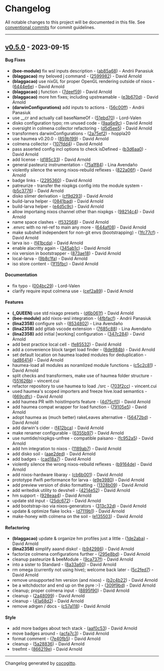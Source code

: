 # Changelog
All notable changes to this project will be documented in this file. See [conventional commits](https://www.conventionalcommits.org/) for commit guidelines.

- - -
## [v0.5.0](https://github.com/divnix/hive/compare/aa529b4d87776036bf92e98c23c3a0c4de5e12d6..v0.5.0) - 2023-09-15
#### Bug Fixes
- **(bee-module)** fix wsl inputs description - ([ab85a68](https://github.com/divnix/hive/commit/ab85a68eea36e79de4ad0bc53919a9c7e5e98678)) - Andrii Panasiuk
- **(blaggacao)** my beloved j command - ([2599982](https://github.com/divnix/hive/commit/259998203048728ca3b2caa4ca55fdf31ba2506e)) - David Arnold
- **(blaggacao)** use nixGL for proper OpenGL rendering outside of nixos - ([6444e6e](https://github.com/divnix/hive/commit/6444e6e89f7f826602ad46f1f5d26a4dcb4e7401)) - David Arnold
- **(blaggacao)** j function - ([7deef59](https://github.com/divnix/hive/commit/7deef598b3d875d94a07dd3a32449654210de512)) - David Arnold
- **(blaggacao)** more hm fixes; including upstreamable - ([e3b670d](https://github.com/divnix/hive/commit/e3b670de22a24bcb9b92b8f1c20883fc0e4bd438)) - David Arnold
- **(darwinConfigurations)** add inputs to actions - ([56c00ff](https://github.com/divnix/hive/commit/56c00ff670501b5021d7229b3707de911fdb62e5)) - Andrii Panasiuk
- use __cr and actually call baseNameOf - ([51ebd70](https://github.com/divnix/hive/commit/51ebd702e98a03151352f1ecc41036c985b8c58e)) - Lord-Valen
- disko configuration typo; rm unused code - ([9aa6e9c](https://github.com/divnix/hive/commit/9aa6e9c6b2481c780ae999487d394a3b456730f1)) - David Arnold
- oversight in colmena collector refactoring - ([d5d5ee5](https://github.com/divnix/hive/commit/d5d5ee55cdddbb85eb4b6fd3e158c2f01f7f983a)) - David Arnold
- transformers darwinConfigurations - ([2a75ef2](https://github.com/divnix/hive/commit/2a75ef2f84eb433d257f7569c58a1814f3c03137)) - hoppla20
- use haumea v0.20.0 - ([859b199](https://github.com/divnix/hive/commit/859b199fea9240ab5620cbb8ba2687090bec3353)) - David Arnold
- colmena collector - ([107fdd4](https://github.com/divnix/hive/commit/107fdd47186e1458492fef1e627665667a7305f2)) - David Arnold
- pass asserted config incl options to check isDefined - ([b3d6aa0](https://github.com/divnix/hive/commit/b3d6aa048f5931ad8df21724a72bd47daa991ed6)) - David Arnold
- add license - ([d185c33](https://github.com/divnix/hive/commit/d185c3350eee960ccdb2d8c3e14600f89ccf8447)) - David Arnold
- general pasteuriz instrumentation - ([75a1f84](https://github.com/divnix/hive/commit/75a1f846255f55c8c019e2cf3461a557be875c96)) - Lina Avendaño
- violently silence the wrong nixos-rebuild reflexes - ([822a06f](https://github.com/divnix/hive/commit/822a06f7a187109791468ab8f523cfddfefb6b8e)) - David Arnold
- badge links - ([2295360](https://github.com/divnix/hive/commit/2295360ef1392df23e26282833ddef21ab626d33)) - David Arnold
- patreurize - transfer the nixpkgs config into the module system - ([b5c3776](https://github.com/divnix/hive/commit/b5c377646fadef5177e359ed893b0a5dd8b6beb6)) - David Arnold
- disko slimer derivation - ([cf9d293](https://github.com/divnix/hive/commit/cf9d293239d8de5b07b47ba7979d136e5baa002a)) - David Arnold
- build-larva helper - ([0841bad](https://github.com/divnix/hive/commit/0841bad70c52bd2d22ec02788215ab4148740847)) - David Arnold
- build-larva helper - ([e4d5c9c](https://github.com/divnix/hive/commit/e4d5c9c441acbf4737c39d2d1a7e14a82f0042cc)) - David Arnold
- allow importaing nixos channel other than nixpkgs - ([98214c4](https://github.com/divnix/hive/commit/98214c4de44df954b4e3001771976a0285f5749c)) - David Arnold
- name space clashes - ([f532568](https://github.com/divnix/hive/commit/f532568755835426047a60ca215b764480b10e57)) - David Arnold
- .envrc with no rel-ref to main any more - ([644af08](https://github.com/divnix/hive/commit/644af08f19dd80c16e4e5b40a2da723362f6ee57)) - David Arnold
- make subshell independent for non-git envs (bootstrapping) - ([1fc77cf](https://github.com/divnix/hive/commit/1fc77cfadba73835881caed28dec3cf6da8ad85a)) - David Arnold
- larva iso - ([f41bcda](https://github.com/divnix/hive/commit/f41bcda0b0adc4100d20fd78889fed3088631c89)) - David Arnold
- enable alacritty again - ([345ab1c](https://github.com/divnix/hive/commit/345ab1cf6d250c63646f3f4096a14522b231c1cd)) - David Arnold
- nix version in bootstrapper - ([873ae18](https://github.com/divnix/hive/commit/873ae188f672feed16d690c9c57914cd396c2248)) - David Arnold
- local-larva - ([9b8c1fa](https://github.com/divnix/hive/commit/9b8c1fa81ee69a449368eea38b1d29c2ca83b5b6)) - David Arnold
- iso store content - ([1f15fbc](https://github.com/divnix/hive/commit/1f15fbcc21dbc425e0611311be3212e824f7959a)) - David Arnold
#### Documentation
- fix typo - ([004bc29](https://github.com/divnix/hive/commit/004bc2912e0fed2170167e938c023b6e753758e6)) - Lord-Valen
- clarify require input colmena use - ([cef2a89](https://github.com/divnix/hive/commit/cef2a897fdc950e86a5e28be9496e8ab70740124)) - David Arnold
#### Features
- **(_QUEEN)** use std nixago presets - ([d6b061f](https://github.com/divnix/hive/commit/d6b061f2fb6b3edc45fdb470b8232fc6732f4421)) - David Arnold
- **(bee-module)** add nixos-wsl integration - ([4fbfacf](https://github.com/divnix/hive/commit/4fbfacfdf6049d4a7491d9b3b78095fae47f1f75)) - Andrii Panasiuk
- **(lina2358)** configure ssh - ([8534802](https://github.com/divnix/hive/commit/8534802be4a099bb1d13c198c993e6b09150c3e1)) - Lina Avendaño
- **(lina2358)** add gitlab vscode extension - ([7685c88](https://github.com/divnix/hive/commit/7685c887a4080bbeffcf6d7b30f5262222d52178)) - Lina Avendaño
- **(lina2358)** add initial [working] configuration - ([347c284](https://github.com/divnix/hive/commit/347c284c126c1238f85a0331e373101a13fd2584)) - David Arnold
- add best practice local cell - ([fe85532](https://github.com/divnix/hive/commit/fe855329830d2656bbc6bedd154e7fc7a75ec35b)) - David Arnold
- add a convenience block target load finder - ([8de984b](https://github.com/divnix/hive/commit/8de984b0abd3401b39b5c357dc49a2e1fff49d19)) - David Arnold
- set default location on haumea loaded modules for deduplication - ([ad86414](https://github.com/divnix/hive/commit/ad8641456c1a39317451dc2773c64b9d6d53331e)) - David Arnold
- haumea-load all modules as noramlized module functions - ([c5c2c81](https://github.com/divnix/hive/commit/c5c2c819408b9f8936afd31d1cd1958b97c04a46)) - David Arnold
- split checks and transformers, make use of haumea folder structure - ([551626b](https://github.com/divnix/hive/commit/551626b8aa1ff5ee6d79db703b36006540cc085b)) - vincent.cui
- refactor repository to use haumea to load ./src - ([703f2cc](https://github.com/divnix/hive/commit/703f2cc543b707ecea4325b530bc555d0a04c37a)) - vincent.cui
- used haumea's scoped importers and freeze hive.load semantics - ([669cdfc](https://github.com/divnix/hive/commit/669cdfcf61823d33f11a4fe5ee1f3c34903f4eaa)) - David Arnold
- add haumea PR with hoistImports feature - ([4d75cf0](https://github.com/divnix/hive/commit/4d75cf04045cc403aead0fd6f4e96fbf1419e560)) - David Arnold
- add haumea compat wrapper for load function - ([79105e5](https://github.com/divnix/hive/commit/79105e5d405652ea07506461cf12c00a42841a86)) - David Arnold
- adopt haumea as (much better) rakeLeaves alternative - ([56472bd](https://github.com/divnix/hive/commit/56472bd697f0b163f525f09d56611e8783182401)) - David Arnold
- add darwin's cider - ([f412bca](https://github.com/divnix/hive/commit/f412bca98a5ed47578062494bb90754581df0a46)) - David Arnold
- make renamer configurable - ([6355b97](https://github.com/divnix/hive/commit/6355b9746709343291eb8ad1d7430560d867f749)) - David Arnold
- use numtide/nixpkgs-unfree - compatible paisano - ([fc952a5](https://github.com/divnix/hive/commit/fc952a5c7f37bf49f9f6f344f378ed4080d3518f)) - David Arnold
- add hm integration to nixos - ([1189ab7](https://github.com/divnix/hive/commit/1189ab7bb2dd2b6ea1351c7d5a1c83db39fc0690)) - David Arnold
- add disko soil - ([aae2ded](https://github.com/divnix/hive/commit/aae2dedb221549284a1fbd0da25cdbbb8f0620fe)) - David Arnold
- add badges - ([cad18a7](https://github.com/divnix/hive/commit/cad18a7980cbcf242b292ed02a12d00a7fdb7898)) - David Arnold
- violently silence the wrong nixos-rebuild reflexes - ([b9164de](https://github.com/divnix/hive/commit/b9164deaaf0490800bd795e23b83e7ee40613e11)) - David Arnold
- add nixos-hardware libaray - ([cb6b001](https://github.com/divnix/hive/commit/cb6b001261b98f31574e6268d13305fa3bb2459b)) - David Arnold
- prototype ifwifi performance for larva - ([e9e3980](https://github.com/divnix/hive/commit/e9e3980b5d3ff42c7b9d2d9147cd4220fe51688b)) - David Arnold
- add preview version of disko formatting - ([1328b09](https://github.com/divnix/hive/commit/1328b090860a372106dae7f6b1a3af92711920ce)) - David Arnold
- add writedisk utility to devshell - ([4214e52](https://github.com/divnix/hive/commit/4214e5220b05d930e66ecde869925b83413827b0)) - David Arnold
- hm support - ([928eaa4](https://github.com/divnix/hive/commit/928eaa403dc9dcb03f0ac884ed481b1510a02551)) - David Arnold
- update std input - ([25dc672](https://github.com/divnix/hive/commit/25dc6722b0177ecc315138fd5274a9849de02392)) - David Arnold
- add bootstrap-iso via nixos-generators - ([313c32d](https://github.com/divnix/hive/commit/313c32dc2d7ccdfb2142c0ab832bceab42bd195d)) - David Arnold
- update & optimize flake locks - ([d7119b1](https://github.com/divnix/hive/commit/d7119b1d5d1fd6f88c2d0c051c1512ff0edaa91f)) - David Arnold
- make-honey with colmena on the soil - ([e135503](https://github.com/divnix/hive/commit/e13550329b815d253a630762c949b7160ef449fb)) - David Arnold
#### Refactoring
- **(blaggacao)** update & organize hm profiles just a little - ([1de2aba](https://github.com/divnix/hive/commit/1de2abaad35a6699b8e686a43c214498f4d6734b)) - David Arnold
- **(lina2358)** simplify aaand disko! - ([b942986](https://github.com/divnix/hive/commit/b942986b03d4dd497f5405959c8f754800059b1e)) - David Arnold
- factorize colmena configurations further - ([295e8bd](https://github.com/divnix/hive/commit/295e8bd3498b04bc73b28d48dda0a0766833b3b5)) - David Arnold
- cleanup pasteurize & beeModule - ([9ca737f](https://github.com/divnix/hive/commit/9ca737f0c6797bb1921623c2a44d305a4d6182d1)) - David Arnold
- into a sister to Standard - ([8a33a60](https://github.com/divnix/hive/commit/8a33a6081f617248de9843eb2b0c1ea827fc60b9)) - David Arnold
- rm omega (currently not using hive); welcome back later - ([5c2fed7](https://github.com/divnix/hive/commit/5c2fed752c0b530a6edaab41587561e66d4f0f38)) - David Arnold
- remove unsupported hm version (and nixos) - ([b2c4b22](https://github.com/divnix/hive/commit/b2c4b22ba6deb6e3558a0ce19eebee3b99f11a45)) - David Arnold
- be a witchdoctor and end up on the pyre :-) - ([309f9bd](https://github.com/divnix/hive/commit/309f9bdc44b3b45c72e6cd4edc98765e5167d6e4)) - David Arnold
- cleanup; proper colmena input - ([8895f90](https://github.com/divnix/hive/commit/8895f90787a93cedebc9c1749052ede86045822b)) - David Arnold
- cleanup - ([2a48099](https://github.com/divnix/hive/commit/2a48099a2d1208bb49096e19e17ea3635a3ea066)) - David Arnold
- cleanup - ([41a68d2](https://github.com/divnix/hive/commit/41a68d23fa109d2b1c62d493fad4b33a3eec9808)) - David Arnold
- remove adrgen / docs - ([c57a118](https://github.com/divnix/hive/commit/c57a118dc56ceaa6dfcd553d01747e3649c6a77e)) - David Arnold
#### Style
- add more badges about tech stack - ([aaf0c53](https://github.com/divnix/hive/commit/aaf0c53da72ce8c1e12bce531cd79081f2984aa6)) - David Arnold
- move badges around - ([acfa7c3](https://github.com/divnix/hive/commit/acfa7c3b4429b5cf7384a2f524dc78192b6bc043)) - David Arnold
- format comment - ([7e40fb5](https://github.com/divnix/hive/commit/7e40fb52fc2f5f8af567709043954d022b3a958e)) - David Arnold
- cleanup - ([5a28836](https://github.com/divnix/hive/commit/5a28836df385242170109662c84341451e60c4ea)) - David Arnold
- treefmt - ([866219e](https://github.com/divnix/hive/commit/866219e773078edfa37e06e2f5600fcb4c20389a)) - David Arnold

- - -

Changelog generated by [cocogitto](https://github.com/cocogitto/cocogitto).